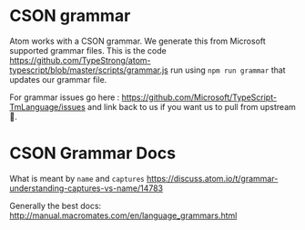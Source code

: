 # CSON grammar

Atom works with a CSON grammar. We generate this from Microsoft supported grammar files. This is the code https://github.com/TypeStrong/atom-typescript/blob/master/scripts/grammar.js run using `npm run grammar` that updates our grammar file.

For grammar issues go here : https://github.com/Microsoft/TypeScript-TmLanguage/issues and link back to us if you want us to pull from upstream :rose:.

# CSON Grammar Docs
What is meant by `name` and `captures`
https://discuss.atom.io/t/grammar-understanding-captures-vs-name/14783

Generally the best docs:
http://manual.macromates.com/en/language_grammars.html

